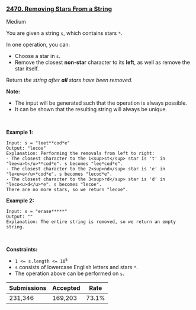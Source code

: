 ### [2470. Removing Stars From a String](https://leetcode.com/problems/removing-stars-from-a-string/?envType=daily-question&envId=2023-04-11)

Medium

You are given a string `` s ``, which contains stars `` * ``.

In one operation, you can:

*   Choose a star in `` s ``.
*   Remove the closest __non-star__ character to its __left__, as well as remove the star itself.

Return _the string after __all__ stars have been removed_.

__Note:__

*   The input will be generated such that the operation is always possible.
*   It can be shown that the resulting string will always be unique.

 

<strong class="example">Example 1:</strong>

```
Input: s = "leet**cod*e"
Output: "lecoe"
Explanation: Performing the removals from left to right:
- The closest character to the 1<sup>st</sup> star is 't' in "lee<u>t</u>**cod*e". s becomes "lee*cod*e".
- The closest character to the 2<sup>nd</sup> star is 'e' in "le<u>e</u>*cod*e". s becomes "lecod*e".
- The closest character to the 3<sup>rd</sup> star is 'd' in "leco<u>d</u>*e". s becomes "lecoe".
There are no more stars, so we return "lecoe".
```

<strong class="example">Example 2:</strong>

```
Input: s = "erase*****"
Output: ""
Explanation: The entire string is removed, so we return an empty string.
```

 

__Constraints:__

*   <code>1 <= s.length <= 10<sup>5</sup></code>
*   `` s `` consists of lowercase English letters and stars `` * ``.
*   The operation above can be performed on `` s ``.

| Submissions    | Accepted     | Rate   |
| -------------- | ------------ | ------ |
| 231,346 | 169,203 | 73.1% |